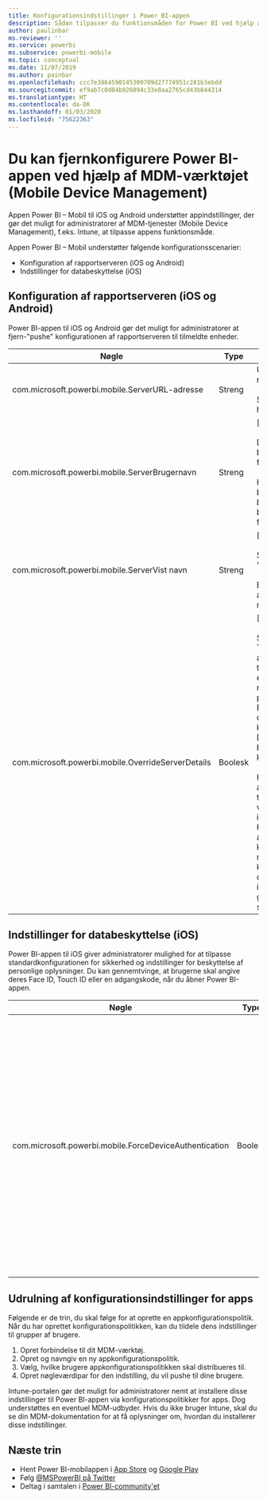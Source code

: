 ```yaml
---
title: Konfigurationsindstillinger i Power BI-appen
description: Sådan tilpasser du funktionsmåden for Power BI ved hjælp af MDM-værktøjet
author: paulinbar
ms.reviewer: ''
ms.service: powerbi
ms.subservice: powerbi-mobile
ms.topic: conceptual
ms.date: 11/07/2019
ms.author: painbar
ms.openlocfilehash: ccc7e3864590145309709d27774951c281b3ebdd
ms.sourcegitcommit: ef9ab7c0d84b926094c33e8aa2765cd43b844314
ms.translationtype: HT
ms.contentlocale: da-DK
ms.lasthandoff: 01/03/2020
ms.locfileid: "75622363"
---
```

# <a name="remotely-configure-power-bi-app-using-mobile-device-management-mdm-tool"></a>Du kan fjernkonfigurere Power BI-appen ved hjælp af MDM-værktøjet (Mobile Device Management)

Appen Power BI – Mobil til iOS og Android understøtter appindstillinger, der gør det muligt for administratorer af MDM-tjenester (Mobile Device Management), f.eks. Intune, at tilpasse appens funktionsmåde.

Appen Power BI – Mobil understøtter følgende konfigurationsscenarier:

- Konfiguration af rapportserveren (iOS og Android)
- Indstillinger for databeskyttelse (iOS)

## <a name="report-server-configuration-ios-and-android"></a>Konfiguration af rapportserveren (iOS og Android)

Power BI-appen til iOS og Android gør det muligt for administratorer at fjern-"pushe" konfigurationen af rapportserveren til tilmeldte enheder.

| Nøgle | Type | Beskrivelse |
|---|---|---|
| com.microsoft.powerbi.mobile.ServerURL-adresse | Streng | URL-adresse til rapportserver.<br><br>Skal starte med http/https.|
| com.microsoft.powerbi.mobile.ServerBrugernavn | Streng | [valgfri]<br><br>Det brugernavn, der skal bruges til at oprette forbindelse til serveren.<br><br>Hvis der ikke findes et brugernavn, vil appen bede brugeren skrive brugernavnet til forbindelsen.|
| com.microsoft.powerbi.mobile.ServerVist navn | Streng | [valgfri]<br><br>Standardværdien er "Rapportserver"<br><br>Et navn, der bruges i appen til at repræsentere serveren. |
| com.microsoft.powerbi.mobile.OverrideServerDetails | Boolesk | [valgfri]<br><br>Standardværdien er True. Når værdien er angivet til True, tilsidesætter den alle eksisterende rapportserverdefinitioner på mobilenheden. Eksisterende servere, der allerede er konfigureret, slettes. Dette forhindrer også, at brugeren kan fjerne konfigurationen.<br><br>Hvis indstillingen er angivet til "False", tilføjes de overførte værdier, og eksisterende indstillinger ændres ikke. Hvis den samme URL-adresse allerede er konfigureret i mobilappen, forbliver konfigurationen, som den er. Appen beder ikke brugeren om at godkende igen for den samme server. |

## <a name="data-protection-settings-ios"></a>Indstillinger for databeskyttelse (iOS)

Power BI-appen til iOS giver administratorer mulighed for at tilpasse standardkonfigurationen for sikkerhed og indstillinger for beskyttelse af personlige oplysninger. Du kan gennemtvinge, at brugerne skal angive deres Face ID, Touch ID eller en adgangskode, når du åbner Power BI-appen.

| Nøgle | Type | Beskrivelse |
|---|---|---|
| com.microsoft.powerbi.mobile.ForceDeviceAuthentication | Boolesk | Standardværdien er False. <br><br>Biometriske data, f.eks TouchID eller FaceID, kan være påkrævet, for at brugerne kan få adgang til appen på deres enhed. Når det er påkrævet, bruges biometriske data ud over godkendelse.<br><br>Hvis du bruger politikker for appbeskyttelse, anbefaler Microsoft, at du deaktiverer denne indstilling for at forhindre dobbelte adgangsprompter. |

## <a name="deploying-app-configuration-settings"></a>Udrulning af konfigurationsindstillinger for apps

Følgende er de trin, du skal følge for at oprette en appkonfigurationspolitik. Når du har oprettet konfigurationspolitikken, kan du tildele dens indstillinger til grupper af brugere.

1. Opret forbindelse til dit MDM-værktøj.
2. Opret og navngiv en ny appkonfigurationspolitik.
3. Vælg, hvilke brugere appkonfigurationspolitikken skal distribueres til.
4. Opret nøgleværdipar for den indstilling, du vil pushe til dine brugere.

Intune-portalen gør det muligt for administratorer nemt at installere disse indstillinger til Power BI-appen via konfigurationspolitikker for apps. Dog understøttes en eventuel MDM-udbyder. Hvis du ikke bruger Intune, skal du se din MDM-dokumentation for at få oplysninger om, hvordan du installerer disse indstillinger.

## <a name="next-steps"></a>Næste trin

* Hent Power BI-mobilappen i [App Store](https://apps.apple.com/app/microsoft-power-bi/id929738808) og [Google Play](https://play.google.com/store/apps/details?id=com.microsoft.powerbim&amp;amp;clcid=0x409)
* Følg [@MSPowerBI på Twitter](https://twitter.com/MSPowerBI)
* Deltag i samtalen i [Power BI-community'et](https://community.powerbi.com/)
